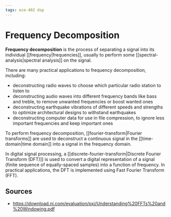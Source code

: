 ```yaml
---
tags: ece-402 dsp
---
```


# Frequency Decomposition

**Frequency decomposition** is the process of separating a signal into its individual [[frequency|frequencies]], usually to perform some [[spectral-analysis|spectral analysis]] on the signal.

There are many practical applications to frequency decomposition, including:

- deconstructing radio waves to choose which particular radio station to listen to
- deconstructing audio waves into different frequency bands like bass and treble, to remove unwanted frequencies or boost wanted ones
- deconstructing earthquake vibrations of different speeds and strengths to optimize architectural designs to withstand earthquakes
- deconstructing computer data for use in file compression, to ignore less important frequencies and keep important ones

To perform frequency decomposition, [[fourier-transform|Fourier transforms]] are used to deconstruct a continuous signal in the [[time-domain|time domain]] into a signal in the frequency domain.

In digital signal processing, a [[discrete-fourier-transform|Discrete Fourier Transform (DFT)]] is used to convert a digital representation of a signal (finite sequence of equally-spaced samples) into a function of frequency. In practical applications, the DFT is implemented using Fast Fourier Transform (FFT).

## Sources

- <https://download.ni.com/evaluation/pxi/Understanding%20FFTs%20and%20Windowing.pdf>
